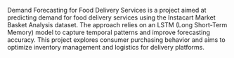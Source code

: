 Demand Forecasting for Food Delivery Services is a project aimed at predicting demand for food delivery services using the Instacart Market Basket Analysis dataset. 
The approach relies on an LSTM (Long Short-Term Memory) model to capture temporal patterns and improve forecasting accuracy. 
This project explores consumer purchasing behavior and aims to optimize inventory management and logistics for delivery platforms.
